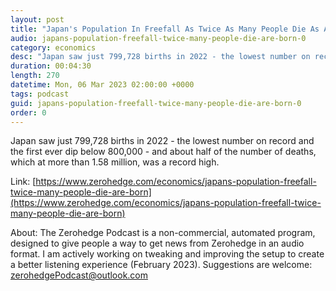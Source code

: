 ```yaml
---
layout: post
title: "Japan's Population In Freefall As Twice As Many People Die As Are Born"
audio: japans-population-freefall-twice-many-people-die-are-born-0
category: economics
desc: "Japan saw just 799,728 births in 2022 - the lowest number on record and the first ever dip below 800,000 - and about half of the number of deaths, which  at more than 1.58 million, was a record high."
duration: 00:04:30
length: 270
datetime: Mon, 06 Mar 2023 02:00:00 +0000
tags: podcast
guid: japans-population-freefall-twice-many-people-die-are-born-0
order: 0
---
```

Japan saw just 799,728 births in 2022 - the lowest number on record and the first ever dip below 800,000 - and about half of the number of deaths, which  at more than 1.58 million, was a record high.

Link: [https://www.zerohedge.com/economics/japans-population-freefall-twice-many-people-die-are-born](https://www.zerohedge.com/economics/japans-population-freefall-twice-many-people-die-are-born)

About: The Zerohedge Podcast is a non-commercial, automated program, designed to give people a way to get news from Zerohedge in an audio format.  I am actively working on tweaking and improving the setup to create a better listening experience (February 2023).  Suggestions are welcome: [zerohedgePodcast@outlook.com](mailto:zerohedgePodcast@outlook.com)